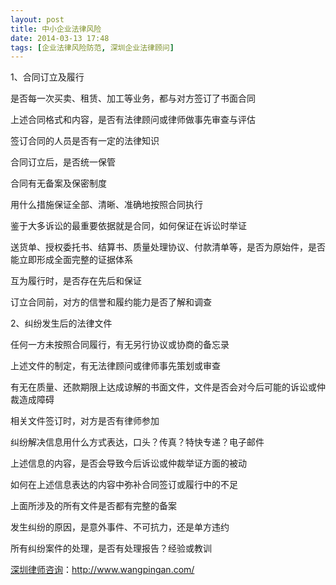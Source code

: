 ```yaml
---
layout: post
title: 中小企业法律风险
date: 2014-03-13 17:48
tags: [企业法律风险防范, 深圳企业法律顾问]
---
```

1、合同订立及履行

是否每一次买卖、租赁、加工等业务，都与对方签订了书面合同

上述合同格式和内容，是否有法律顾问或律师做事先审查与评估

签订合同的人员是否有一定的法律知识

合同订立后，是否统一保管

合同有无备案及保密制度

用什么措施保证全部、清晰、准确地按照合同执行

鉴于大多诉讼的最重要依据就是合同，如何保证在诉讼时举证

送货单、授权委托书、结算书、质量处理协议、付款清单等，是否为原始件，是否能立即形成全面完整的证据体系

互为履行时，是否存在先后和保证

订立合同前，对方的信誉和履约能力是否了解和调查

2、纠纷发生后的法律文件

任何一方未按照合同履行，有无另行协议或协商的备忘录

上述文件的制定，有无法律顾问或律师事先策划或审查

有无在质量、还款期限上达成谅解的书面文件，文件是否会对今后可能的诉讼或仲裁造成障碍

相关文件签订时，对方是否有律师参加

纠纷解决信息用什么方式表达，口头？传真？特快专递？电子邮件

上述信息的内容，是否会导致今后诉讼或仲裁举证方面的被动

如何在上述信息表达的内容中弥补合同签订或履行中的不足

上面所涉及的所有文件是否都有完整的备案

发生纠纷的原因，是意外事件、不可抗力，还是单方违约

所有纠纷案件的处理，是否有处理报告？经验或教训



<a href="http://www.wangpingan.com/">深圳律师咨询</a>：<a href="http://www.wangpingan.com/">http://www.wangpingan.com/</a>

